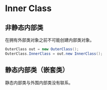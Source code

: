 # Inner Class

## 非静态内部类
在拥有外部类对象之前不可能创建内部类对象。
```Java
OuterClass out = new OuterClass();
OuterClass.InnerClass = out.new InnerClass();
```


## 静态内部类（嵌套类）
静态内部类与外围内部类没有联系。
